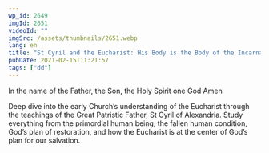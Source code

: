 ```yaml
---
wp_id: 2649
imgId: 2651
videoId: ""
imgSrc: /assets/thumbnails/2651.webp
lang: en
title: "St Cyril and the Eucharist: His Body is the Body of the Incarnate Word. by Fr. Anthony"
pubDate: 2021-02-15T11:21:57
tags: ["dd"]
---
```


<!-- page: 6 -->

<p>In the name of the Father, the Son, the Holy Spirit one God Amen</p>
<p>Deep dive into the early Church’s understanding of the Eucharist through the teachings of the Great Patristic Father, St Cyril of Alexandria. Study everything from the primordial human being, the fallen human condition, God’s plan of restoration, and how the Eucharist is at the center of God’s plan for our salvation.</p>
